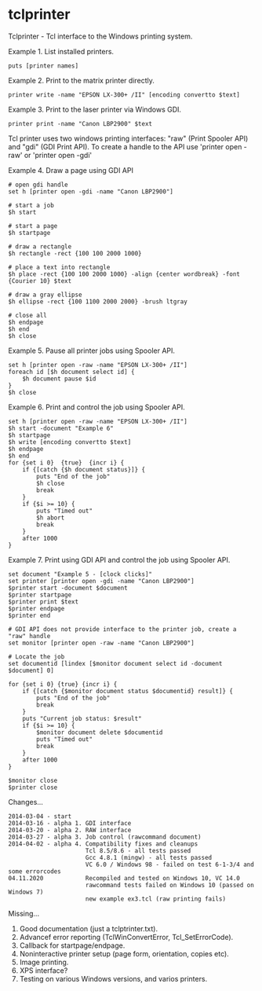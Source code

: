 # tclprinter


Tclprinter - Tcl interface to the Windows printing system.


Example 1. List installed printers.
```
puts [printer names]
```

Example 2. Print to the matrix printer directly.
```
printer write -name "EPSON LX-300+ /II" [encoding convertto $text]
```

Example 3. Print to the laser printer via Windows GDI.
```
printer print -name "Canon LBP2900" $text
```

Tcl printer uses two windows printing interfaces: "raw" (Print Spooler API) and "gdi" (GDI Print API).
To create a handle to the API use  'printer open -raw'  or 'printer open -gdi'


Example 4. Draw a page using GDI API
```
# open gdi handle
set h [printer open -gdi -name "Canon LBP2900"]

# start a job
$h start

# start a page
$h startpage

# draw a rectangle
$h rectangle -rect {100 100 2000 1000}

# place a text into rectangle
$h place -rect {100 100 2000 1000} -align {center wordbreak} -font {Courier 10} $text

# draw a gray ellipse
$h ellipse -rect {100 1100 2000 2000} -brush ltgray

# close all
$h endpage
$h end
$h close
```

Example 5. Pause all printer jobs using Spooler API.
```
set h [printer open -raw -name "EPSON LX-300+ /II"]
foreach id [$h document select id] {
    $h document pause $id
}
$h close
```

Example 6. Print and control the job using Spooler API.
```
set h [printer open -raw -name "EPSON LX-300+ /II"]
$h start -document "Example 6"
$h startpage
$h write [encoding convertto $text]
$h endpage
$h end
for {set i 0}  {true}  {incr i} {
    if {[catch {$h document status}]} {
        puts "End of the job"
        $h close
        break
    }
    if {$i >= 10} {
        puts "Timed out"
        $h abort
        break
    }
    after 1000
}
```

Example 7. Print using GDI API and control the job using Spooler API.
```
set document "Example 5 - [clock clicks]"
set printer [printer open -gdi -name "Canon LBP2900"]
$printer start -document $document
$printer startpage
$printer print $text
$printer endpage
$printer end

# GDI API does not provide interface to the printer job, create a "raw" handle
set monitor [printer open -raw -name "Canon LBP2900"]

# Locate the job 
set documentid [lindex [$monitor document select id -document $document] 0]

for {set i 0} {true} {incr i} {
    if {[catch {$monitor document status $documentid} result]} {
        puts "End of the job"
        break
    }
    puts "Current job status: $result"
    if {$i >= 10} {
        $monitor document delete $documentid
        puts "Timed out"
        break
    }
    after 1000
}

$monitor close
$printer close
```

Changes...

    2014-03-04 - start
    2014-03-16 - alpha 1. GDI interface
    2014-03-20 - alpha 2. RAW interface
    2014-03-27 - alpha 3. Job control (rawcommand document)
    2014-04-02 - alpha 4. Compatibility fixes and cleanups
                          Tcl 8.5/8.6 - all tests passed
                          Gcc 4.8.1 (mingw) - all tests passed
                          VC 6.0 / Windows 98 - failed on test 6-1-3/4 and some errorcodes
    04.11.2020            Recompiled and tested on Windows 10, VC 14.0
                          rawcommand tests failed on Windows 10 (passed on Windows 7)
                          new example ex3.tcl (raw printing fails)

Missing...

1. Good documentation (just a tclptrinter.txt).
2. Advancef error reporting (TclWinConvertError, Tcl_SetErrorCode).
3. Callback for startpage/endpage.
4. Noninteractive printer setup (page form, orientation, copies etc).
5. Image printing.
6. XPS interface?
7. Testing on various Windows versions, and varios printers.

